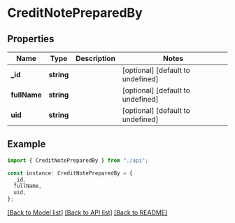 # CreditNotePreparedBy

## Properties

| Name         | Type       | Description | Notes                             |
| ------------ | ---------- | ----------- | --------------------------------- |
| **\_id**     | **string** |             | [optional] [default to undefined] |
| **fullName** | **string** |             | [optional] [default to undefined] |
| **uid**      | **string** |             | [optional] [default to undefined] |

## Example

```typescript
import { CreditNotePreparedBy } from "./api";

const instance: CreditNotePreparedBy = {
  _id,
  fullName,
  uid,
};
```

[[Back to Model list]](../README.md#documentation-for-models) [[Back to API list]](../README.md#documentation-for-api-endpoints) [[Back to README]](../README.md)
